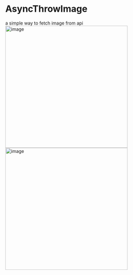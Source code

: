 # AsyncThrowImage
a simple way to fetch image from api
<img width="382" alt="image" src="https://user-images.githubusercontent.com/49013250/199778946-02ae3cfc-ae9b-4462-9505-d55c63848eca.png">
<img width="382" alt="image" src="https://user-images.githubusercontent.com/49013250/199778974-462e9f3c-34fb-493a-b853-f57212c28319.png">
